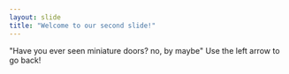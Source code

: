 ```yaml
---
layout: slide
title: "Welcome to our second slide!"
---
```

"Have you ever seen miniature doors? no, by maybe"
Use the left arrow to go back!
